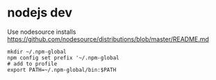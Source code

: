 # nodejs dev

Use nodesource installs
https://github.com/nodesource/distributions/blob/master/README.md

```
mkdir ~/.npm-global
npm config set prefix '~/.npm-global
# add to profile
export PATH=~/.npm-global/bin:$PATH
```
